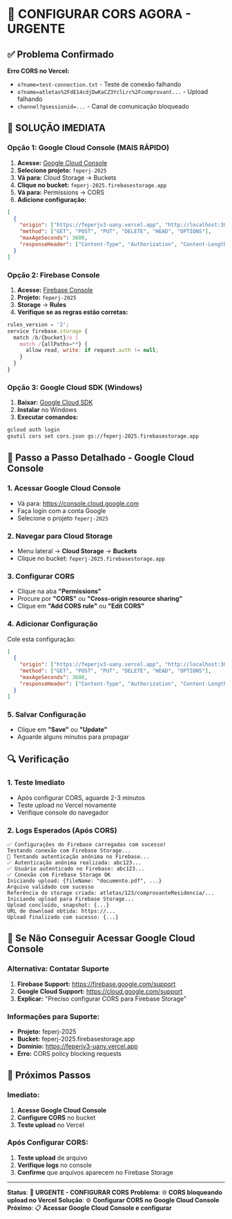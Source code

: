 # 🚨 CONFIGURAR CORS AGORA - URGENTE

## ✅ Problema Confirmado

**Erro CORS no Vercel:**
- `o?name=test-connection.txt` - Teste de conexão falhando
- `o?name=atletas%2FdE14cdjDwKaCZ3YclLrc%2Fcomprovant...` - Upload falhando
- `channel?gsessionid=...` - Canal de comunicação bloqueado

## 🔧 SOLUÇÃO IMEDIATA

### **Opção 1: Google Cloud Console (MAIS RÁPIDO)**

1. **Acesse:** [Google Cloud Console](https://console.cloud.google.com)
2. **Selecione projeto:** `feperj-2025`
3. **Vá para:** Cloud Storage → Buckets
4. **Clique no bucket:** `feperj-2025.firebasestorage.app`
5. **Vá para:** Permissions → CORS
6. **Adicione configuração:**

```json
[
  {
    "origin": ["https://feperjv3-uany.vercel.app", "http://localhost:3000"],
    "method": ["GET", "POST", "PUT", "DELETE", "HEAD", "OPTIONS"],
    "maxAgeSeconds": 3600,
    "responseHeader": ["Content-Type", "Authorization", "Content-Length", "User-Agent", "x-goog-resumable"]
  }
]
```

### **Opção 2: Firebase Console**

1. **Acesse:** [Firebase Console](https://console.firebase.google.com)
2. **Projeto:** `feperj-2025`
3. **Storage** → **Rules**
4. **Verifique se as regras estão corretas:**

```javascript
rules_version = '2';
service firebase.storage {
  match /b/{bucket}/o {
    match /{allPaths=**} {
      allow read, write: if request.auth != null;
    }
  }
}
```

### **Opção 3: Google Cloud SDK (Windows)**

1. **Baixar:** [Google Cloud SDK](https://cloud.google.com/sdk/docs/install)
2. **Instalar** no Windows
3. **Executar comandos:**

```bash
gcloud auth login
gsutil cors set cors.json gs://feperj-2025.firebasestorage.app
```

## 🚀 **Passo a Passo Detalhado - Google Cloud Console**

### **1. Acessar Google Cloud Console**
- Vá para: https://console.cloud.google.com
- Faça login com a conta Google
- Selecione o projeto `feperj-2025`

### **2. Navegar para Cloud Storage**
- Menu lateral → **Cloud Storage** → **Buckets**
- Clique no bucket: `feperj-2025.firebasestorage.app`

### **3. Configurar CORS**
- Clique na aba **"Permissions"**
- Procure por **"CORS"** ou **"Cross-origin resource sharing"**
- Clique em **"Add CORS rule"** ou **"Edit CORS"**

### **4. Adicionar Configuração**
Cole esta configuração:

```json
[
  {
    "origin": ["https://feperjv3-uany.vercel.app", "http://localhost:3000"],
    "method": ["GET", "POST", "PUT", "DELETE", "HEAD", "OPTIONS"],
    "maxAgeSeconds": 3600,
    "responseHeader": ["Content-Type", "Authorization", "Content-Length", "User-Agent", "x-goog-resumable"]
  }
]
```

### **5. Salvar Configuração**
- Clique em **"Save"** ou **"Update"**
- Aguarde alguns minutos para propagar

## 🔍 **Verificação**

### **1. Teste Imediato**
- Após configurar CORS, aguarde 2-3 minutos
- Teste upload no Vercel novamente
- Verifique console do navegador

### **2. Logs Esperados (Após CORS)**
```
✅ Configurações do Firebase carregadas com sucesso!
Testando conexão com Firebase Storage...
🔐 Tentando autenticação anônima no Firebase...
✅ Autenticação anônima realizada: abc123...
✅ Usuário autenticado no Firebase: abc123...
✅ Conexão com Firebase Storage OK
Iniciando upload: {fileName: "documento.pdf", ...}
Arquivo validado com sucesso
Referência do storage criada: atletas/123/comprovanteResidencia/...
Iniciando upload para Firebase Storage...
Upload concluído, snapshot: {...}
URL de download obtida: https://...
Upload finalizado com sucesso: {...}
```

## 🚨 **Se Não Conseguir Acessar Google Cloud Console**

### **Alternativa: Contatar Suporte**
1. **Firebase Support:** https://firebase.google.com/support
2. **Google Cloud Support:** https://cloud.google.com/support
3. **Explicar:** "Preciso configurar CORS para Firebase Storage"

### **Informações para Suporte:**
- **Projeto:** feperj-2025
- **Bucket:** feperj-2025.firebasestorage.app
- **Domínio:** https://feperjv3-uany.vercel.app
- **Erro:** CORS policy blocking requests

## 🎯 **Próximos Passos**

### **Imediato:**
1. **Acesse Google Cloud Console**
2. **Configure CORS** no bucket
3. **Teste upload** no Vercel

### **Após Configurar CORS:**
1. **Teste upload** de arquivo
2. **Verifique logs** no console
3. **Confirme** que arquivos aparecem no Firebase Storage

---

**Status**: 🚨 **URGENTE - CONFIGURAR CORS**
**Problema**: 🌐 **CORS bloqueando upload no Vercel**
**Solução**: ⚙️ **Configurar CORS no Google Cloud Console**
**Próximo**: 📋 **Acessar Google Cloud Console e configurar**
